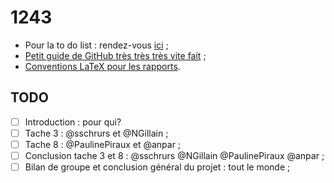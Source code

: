 ﻿1243
====

* Pour la to do list : rendez-vous [ici](https://github.com/anpar/1243/issues) ;
* [Petit guide de GitHub très très très vite fait](https://github.com/anpar/1243/wiki/How-to-use-GitHub-(for-dummies)) ;
* [Conventions LaTeX pour les rapports](https://github.com/anpar/1243/wiki/Convention-LaTeX-pour-les-rapports).

TODO
-----
- [ ] Introduction : pour qui?
- [ ] Tache 3 : @sschrurs et @NGillain ;
- [ ] Tache 8 : @PaulinePiraux et @anpar ;
- [ ] Conclusion tache 3 et 8 : @sschrurs @NGillain @PaulinePiraux @anpar ;
- [ ] Bilan de groupe et conclusion général du projet : tout le monde ;

